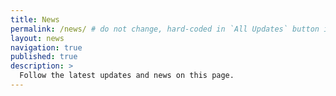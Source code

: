 ```yaml
---
title: News
permalink: /news/ # do not change, hard-coded in `All Updates` button in the homepage.
layout: news
navigation: true
published: true
description: >
  Follow the latest updates and news on this page.  
---
```

